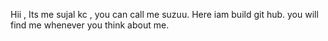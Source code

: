 Hii , Its me sujal kc , you can call me suzuu.
Here iam build git hub.
you will find me whenever you think about me.

<!---
rajzombie123/rajzombie123 is a ✨ special ✨ repository because its `README.md` (this file) appears on your GitHub profile.
You can click the Preview link to take a look at your changes.
--->
